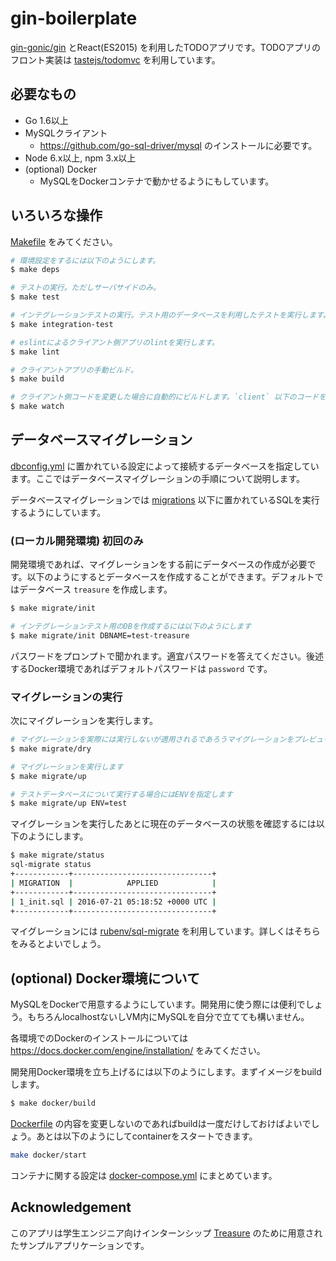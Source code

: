 # gin-boilerplate

[gin-gonic/gin](https://github.com/gin-gonic/gin) とReact(ES2015) を利用したTODOアプリです。TODOアプリのフロント実装は [tastejs/todomvc](https://github.com/tastejs/todomvc) を利用しています。

## 必要なもの

* Go 1.6以上
* MySQLクライアント
    * https://github.com/go-sql-driver/mysql のインストールに必要です。
* Node 6.x以上, npm 3.x以上
* (optional) Docker
    * MySQLをDockerコンテナで動かせるようにもしています。

## いろいろな操作

[Makefile]() をみてください。

```sh
# 環境設定をするには以下のようにします。
$ make deps

# テストの実行。ただしサーバサイドのみ。
$ make test

# インテグレーションテストの実行。テスト用のデータベースを利用したテストを実行します。
$ make integration-test

# eslintによるクライアント側アプリのlintを実行します。
$ make lint

# クライアントアプリの手動ビルド。
$ make build

# クライアント側コードを変更した場合に自動的にビルドします。`client` 以下のコードを保存すると自動的にコンパイルが走ります。
$ make watch
```

## データベースマイグレーション

[dbconfig.yml]() に置かれている設定によって接続するデータベースを指定しています。ここではデータベースマイグレーションの手順について説明します。

データベースマイグレーションでは [migrations]() 以下に置かれているSQLを実行するようにしています。

### (ローカル開発環境) 初回のみ

開発環境であれば、マイグレーションをする前にデータベースの作成が必要です。以下のようにするとデータベースを作成することができます。デフォルトではデータベース `treasure` を作成します。

```sh
$ make migrate/init

# インテグレーションテスト用のDBを作成するには以下のようにします
$ make migrate/init DBNAME=test-treasure
```

パスワードをプロンプトで聞かれます。適宜パスワードを答えてください。後述するDocker環境であればデフォルトパスワードは `password` です。

### マイグレーションの実行

次にマイグレーションを実行します。

```sh
# マイグレーションを実際には実行しないが適用されるであろうマイグレーションをプレビューすることができます
$ make migrate/dry

# マイグレーションを実行します
$ make migrate/up

# テストデータベースについて実行する場合にはENVを指定します
$ make migrate/up ENV=test
```

マイグレーションを実行したあとに現在のデータベースの状態を確認するには以下のようにします。

```sh
$ make migrate/status
sql-migrate status
+------------+-------------------------------+
| MIGRATION  |            APPLIED            |
+------------+-------------------------------+
| 1_init.sql | 2016-07-21 05:18:52 +0000 UTC |
+------------+-------------------------------+
```

マイグレーションには [rubenv/sql-migrate](https://github.com/rubenv/sql-migrate) を利用しています。詳しくはそちらをみるとよいでしょう。

## (optional) Docker環境について

MySQLをDockerで用意するようにしています。開発用に使う際には便利でしょう。もちろんlocalhostないしVM内にMySQLを自分で立てても構いません。

各環境でのDockerのインストールについては https://docs.docker.com/engine/installation/ をみてください。

開発用Docker環境を立ち上げるには以下のようにします。まずイメージをbuildします。

```sh
$ make docker/build
```

[Dockerfile]() の内容を変更しないのであればbuildは一度だけしておけばよいでしょう。あとは以下のようにしてcontainerをスタートできます。

```sh
make docker/start
```

コンテナに関する設定は [docker-compose.yml]() にまとめています。

## Acknowledgement

このアプリは学生エンジニア向けインターンシップ [Treasure](https://voyagegroup.com/internship/treasure/) のために用意されたサンプルアプリケーションです。
